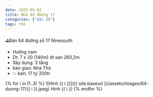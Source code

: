 ```yaml
---
date: 2025-05-02
title: Nhà 64 đường 17 
categories: ["dài 20"]
tags: thô
---
```


⛳️Bán 64 đường số 17 Ninesouth
- Hướng nam
- Dt: 7 x 20 (140m) dt sàn 260,3m
- Xây dựng: 3 tầng
- bàn giao: Nhà Thô
- 💥 bán: 17 tỷ 200tr

{% for i in (1..3) %}
![Hinh {{ i }}]({{ site.baseurl }}/assets/images/64-duong-17/{{ i }}.jpeg)
_Hinh {{ i }}_
{% endfor %}
